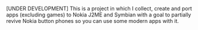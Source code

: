 [UNDER DEVELOPMENT] This is a project in which I collect, create and port apps (excluding games) to Nokia J2ME and Symbian with a goal to partially revive Nokia button phones so you can use some modern apps with it.
